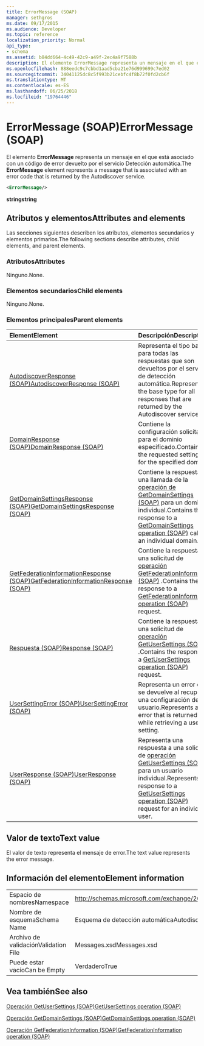 ```yaml
---
title: ErrorMessage (SOAP)
manager: sethgros
ms.date: 09/17/2015
ms.audience: Developer
ms.topic: reference
localization_priority: Normal
api_type:
- schema
ms.assetid: b84dd664-4c49-42c9-a49f-2ec4a9f7588b
description: El elemento ErrorMessage representa un mensaje en el que está asociado con un código de error devuelto por el servicio Detección automática.
ms.openlocfilehash: 888eedc9c7cbbd1aad5cba21e76d999699c7ed02
ms.sourcegitcommit: 34041125dc8c5f993b21cebfc4f8b72f0fd2cb6f
ms.translationtype: MT
ms.contentlocale: es-ES
ms.lasthandoff: 06/25/2018
ms.locfileid: "19764446"
---
```

# <a name="errormessage-soap"></a><span data-ttu-id="4a549-103">ErrorMessage (SOAP)</span><span class="sxs-lookup"><span data-stu-id="4a549-103">ErrorMessage (SOAP)</span></span>

<span data-ttu-id="4a549-104">El elemento **ErrorMessage** representa un mensaje en el que está asociado con un código de error devuelto por el servicio Detección automática.</span><span class="sxs-lookup"><span data-stu-id="4a549-104">The **ErrorMessage** element represents a message that is associated with an error code that is returned by the Autodiscover service.</span></span> 
  
```XML
<ErrorMessage/>
```

 <span data-ttu-id="4a549-105">**string**</span><span class="sxs-lookup"><span data-stu-id="4a549-105">**string**</span></span>
## <a name="attributes-and-elements"></a><span data-ttu-id="4a549-106">Atributos y elementos</span><span class="sxs-lookup"><span data-stu-id="4a549-106">Attributes and elements</span></span>

<span data-ttu-id="4a549-107">Las secciones siguientes describen los atributos, elementos secundarios y elementos primarios.</span><span class="sxs-lookup"><span data-stu-id="4a549-107">The following sections describe attributes, child elements, and parent elements.</span></span>
  
### <a name="attributes"></a><span data-ttu-id="4a549-108">Atributos</span><span class="sxs-lookup"><span data-stu-id="4a549-108">Attributes</span></span>

<span data-ttu-id="4a549-109">Ninguno.</span><span class="sxs-lookup"><span data-stu-id="4a549-109">None.</span></span>
  
### <a name="child-elements"></a><span data-ttu-id="4a549-110">Elementos secundarios</span><span class="sxs-lookup"><span data-stu-id="4a549-110">Child elements</span></span>

<span data-ttu-id="4a549-111">Ninguno.</span><span class="sxs-lookup"><span data-stu-id="4a549-111">None.</span></span>
  
### <a name="parent-elements"></a><span data-ttu-id="4a549-112">Elementos principales</span><span class="sxs-lookup"><span data-stu-id="4a549-112">Parent elements</span></span>

|<span data-ttu-id="4a549-113">**Element**</span><span class="sxs-lookup"><span data-stu-id="4a549-113">**Element**</span></span>|<span data-ttu-id="4a549-114">**Descripción**</span><span class="sxs-lookup"><span data-stu-id="4a549-114">**Description**</span></span>|
|:-----|:-----|
|[<span data-ttu-id="4a549-115">AutodiscoverResponse (SOAP)</span><span class="sxs-lookup"><span data-stu-id="4a549-115">AutodiscoverResponse (SOAP)</span></span>](autodiscoverresponse-soap.md) <br/> |<span data-ttu-id="4a549-116">Representa el tipo base para todas las respuestas que son devueltos por el servicio de detección automática.</span><span class="sxs-lookup"><span data-stu-id="4a549-116">Represents the base type for all responses that are returned by the Autodiscover service.</span></span>  <br/> |
|[<span data-ttu-id="4a549-117">DomainResponse (SOAP)</span><span class="sxs-lookup"><span data-stu-id="4a549-117">DomainResponse (SOAP)</span></span>](domainresponse-soap.md) <br/> |<span data-ttu-id="4a549-118">Contiene la configuración solicitada para el dominio especificado.</span><span class="sxs-lookup"><span data-stu-id="4a549-118">Contains the requested settings for the specified domain.</span></span>  <br/> |
|[<span data-ttu-id="4a549-119">GetDomainSettingsResponse (SOAP)</span><span class="sxs-lookup"><span data-stu-id="4a549-119">GetDomainSettingsResponse (SOAP)</span></span>](getdomainsettingsresponse-soap.md) <br/> |<span data-ttu-id="4a549-120">Contiene la respuesta a una llamada de la [operación de GetDomainSettings (SOAP)](getdomainsettings-operation-soap.md) para un dominio individual.</span><span class="sxs-lookup"><span data-stu-id="4a549-120">Contains the response to a [GetDomainSettings operation (SOAP)](getdomainsettings-operation-soap.md) call for an individual domain.</span></span>  <br/> |
|[<span data-ttu-id="4a549-121">GetFederationInformationResponse (SOAP)</span><span class="sxs-lookup"><span data-stu-id="4a549-121">GetFederationInformationResponse (SOAP)</span></span>](getfederationinformationresponse-soap.md) <br/> |<span data-ttu-id="4a549-122">Contiene la respuesta a una solicitud de [operación GetFederationInformation (SOAP)](getfederationinformation-operation-soap.md) .</span><span class="sxs-lookup"><span data-stu-id="4a549-122">Contains the response to a [GetFederationInformation operation (SOAP)](getfederationinformation-operation-soap.md) request.</span></span>  <br/> |
|[<span data-ttu-id="4a549-123">Respuesta (SOAP)</span><span class="sxs-lookup"><span data-stu-id="4a549-123">Response (SOAP)</span></span>](response-soap.md) <br/> |<span data-ttu-id="4a549-124">Contiene la respuesta a una solicitud de [operación GetUserSettings (SOAP)](getusersettings-operation-soap.md) .</span><span class="sxs-lookup"><span data-stu-id="4a549-124">Contains the response to a [GetUserSettings operation (SOAP)](getusersettings-operation-soap.md) request.</span></span>  <br/> |
|[<span data-ttu-id="4a549-125">UserSettingError (SOAP)</span><span class="sxs-lookup"><span data-stu-id="4a549-125">UserSettingError (SOAP)</span></span>](usersettingerror-soap.md) <br/> |<span data-ttu-id="4a549-126">Representa un error que se devuelve al recuperar una configuración de usuario.</span><span class="sxs-lookup"><span data-stu-id="4a549-126">Represents an error that is returned while retrieving a user setting.</span></span>  <br/> |
|[<span data-ttu-id="4a549-127">UserResponse (SOAP)</span><span class="sxs-lookup"><span data-stu-id="4a549-127">UserResponse (SOAP)</span></span>](userresponse-soap.md) <br/> |<span data-ttu-id="4a549-128">Representa una respuesta a una solicitud de [operación GetUserSettings (SOAP)](getusersettings-operation-soap.md) para un usuario individual.</span><span class="sxs-lookup"><span data-stu-id="4a549-128">Represents a response to a [GetUserSettings operation (SOAP)](getusersettings-operation-soap.md) request for an individual user.</span></span>  <br/> |
   
## <a name="text-value"></a><span data-ttu-id="4a549-129">Valor de texto</span><span class="sxs-lookup"><span data-stu-id="4a549-129">Text value</span></span>

<span data-ttu-id="4a549-130">El valor de texto representa el mensaje de error.</span><span class="sxs-lookup"><span data-stu-id="4a549-130">The text value represents the error message.</span></span>
  
## <a name="element-information"></a><span data-ttu-id="4a549-131">Información del elemento</span><span class="sxs-lookup"><span data-stu-id="4a549-131">Element information</span></span>

|||
|:-----|:-----|
|<span data-ttu-id="4a549-132">Espacio de nombres</span><span class="sxs-lookup"><span data-stu-id="4a549-132">Namespace</span></span>  <br/> |http://schemas.microsoft.com/exchange/2010/Autodiscover  <br/> |
|<span data-ttu-id="4a549-133">Nombre de esquema</span><span class="sxs-lookup"><span data-stu-id="4a549-133">Schema Name</span></span>  <br/> |<span data-ttu-id="4a549-134">Esquema de detección automática</span><span class="sxs-lookup"><span data-stu-id="4a549-134">Autodiscover schema</span></span>  <br/> |
|<span data-ttu-id="4a549-135">Archivo de validación</span><span class="sxs-lookup"><span data-stu-id="4a549-135">Validation File</span></span>  <br/> |<span data-ttu-id="4a549-136">Messages.xsd</span><span class="sxs-lookup"><span data-stu-id="4a549-136">Messages.xsd</span></span>  <br/> |
|<span data-ttu-id="4a549-137">Puede estar vacío</span><span class="sxs-lookup"><span data-stu-id="4a549-137">Can be Empty</span></span>  <br/> |<span data-ttu-id="4a549-138">Verdadero</span><span class="sxs-lookup"><span data-stu-id="4a549-138">True</span></span>  <br/> |
   
## <a name="see-also"></a><span data-ttu-id="4a549-139">Vea también</span><span class="sxs-lookup"><span data-stu-id="4a549-139">See also</span></span>



[<span data-ttu-id="4a549-140">Operación GetUserSettings (SOAP)</span><span class="sxs-lookup"><span data-stu-id="4a549-140">GetUserSettings operation (SOAP)</span></span>](getusersettings-operation-soap.md)
  
[<span data-ttu-id="4a549-141">Operación GetDomainSettings (SOAP)</span><span class="sxs-lookup"><span data-stu-id="4a549-141">GetDomainSettings operation (SOAP)</span></span>](getdomainsettings-operation-soap.md)
  
[<span data-ttu-id="4a549-142">Operación GetFederationInformation (SOAP)</span><span class="sxs-lookup"><span data-stu-id="4a549-142">GetFederationInformation operation (SOAP)</span></span>](getfederationinformation-operation-soap.md)

